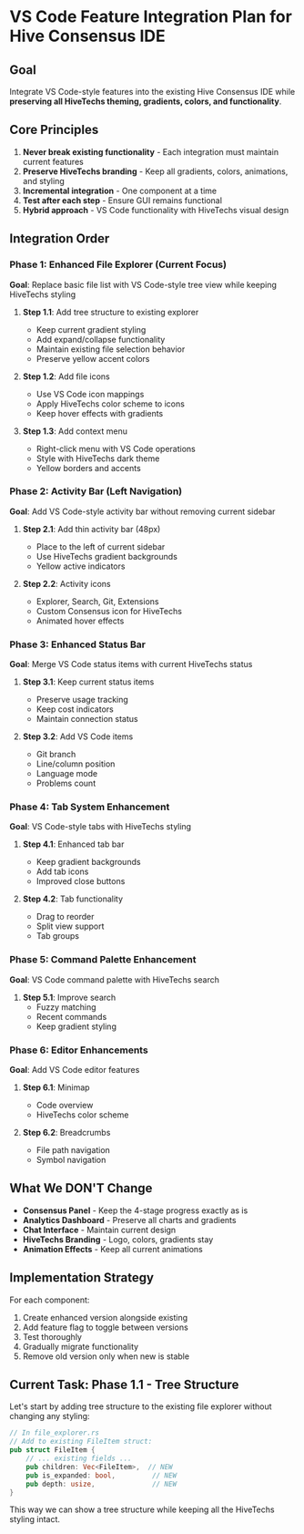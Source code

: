 # VS Code Feature Integration Plan for Hive Consensus IDE

## Goal
Integrate VS Code-style features into the existing Hive Consensus IDE while **preserving all HiveTechs theming, gradients, colors, and functionality**.

## Core Principles
1. **Never break existing functionality** - Each integration must maintain current features
2. **Preserve HiveTechs branding** - Keep all gradients, colors, animations, and styling
3. **Incremental integration** - One component at a time
4. **Test after each step** - Ensure GUI remains functional
5. **Hybrid approach** - VS Code functionality with HiveTechs visual design

## Integration Order

### Phase 1: Enhanced File Explorer (Current Focus)
**Goal**: Replace basic file list with VS Code-style tree view while keeping HiveTechs styling

1. **Step 1.1**: Add tree structure to existing explorer
   - Keep current gradient styling
   - Add expand/collapse functionality
   - Maintain existing file selection behavior
   - Preserve yellow accent colors

2. **Step 1.2**: Add file icons
   - Use VS Code icon mappings
   - Apply HiveTechs color scheme to icons
   - Keep hover effects with gradients

3. **Step 1.3**: Add context menu
   - Right-click menu with VS Code operations
   - Style with HiveTechs dark theme
   - Yellow borders and accents

### Phase 2: Activity Bar (Left Navigation)
**Goal**: Add VS Code-style activity bar without removing current sidebar

1. **Step 2.1**: Add thin activity bar (48px)
   - Place to the left of current sidebar
   - Use HiveTechs gradient backgrounds
   - Yellow active indicators

2. **Step 2.2**: Activity icons
   - Explorer, Search, Git, Extensions
   - Custom Consensus icon for HiveTechs
   - Animated hover effects

### Phase 3: Enhanced Status Bar
**Goal**: Merge VS Code status items with current HiveTechs status

1. **Step 3.1**: Keep current status items
   - Preserve usage tracking
   - Keep cost indicators
   - Maintain connection status

2. **Step 3.2**: Add VS Code items
   - Git branch
   - Line/column position
   - Language mode
   - Problems count

### Phase 4: Tab System Enhancement
**Goal**: VS Code-style tabs with HiveTechs styling

1. **Step 4.1**: Enhanced tab bar
   - Keep gradient backgrounds
   - Add tab icons
   - Improved close buttons

2. **Step 4.2**: Tab functionality
   - Drag to reorder
   - Split view support
   - Tab groups

### Phase 5: Command Palette Enhancement
**Goal**: VS Code command palette with HiveTechs search

1. **Step 5.1**: Improve search
   - Fuzzy matching
   - Recent commands
   - Keep gradient styling

### Phase 6: Editor Enhancements
**Goal**: Add VS Code editor features

1. **Step 6.1**: Minimap
   - Code overview
   - HiveTechs color scheme

2. **Step 6.2**: Breadcrumbs
   - File path navigation
   - Symbol navigation

## What We DON'T Change
- **Consensus Panel** - Keep the 4-stage progress exactly as is
- **Analytics Dashboard** - Preserve all charts and gradients
- **Chat Interface** - Maintain current design
- **HiveTechs Branding** - Logo, colors, gradients stay
- **Animation Effects** - Keep all current animations

## Implementation Strategy

For each component:
1. Create enhanced version alongside existing
2. Add feature flag to toggle between versions
3. Test thoroughly
4. Gradually migrate functionality
5. Remove old version only when new is stable

## Current Task: Phase 1.1 - Tree Structure

Let's start by adding tree structure to the existing file explorer without changing any styling:

```rust
// In file_explorer.rs
// Add to existing FileItem struct:
pub struct FileItem {
    // ... existing fields ...
    pub children: Vec<FileItem>,  // NEW
    pub is_expanded: bool,         // NEW
    pub depth: usize,              // NEW
}
```

This way we can show a tree structure while keeping all the HiveTechs styling intact.
